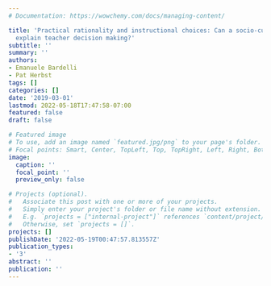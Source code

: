 ```yaml
---
# Documentation: https://wowchemy.com/docs/managing-content/

title: 'Practical rationality and instructional choices: Can a socio-cultural framework
  explain teacher decision making?'
subtitle: ''
summary: ''
authors:
- Emanuele Bardelli
- Pat Herbst
tags: []
categories: []
date: '2019-03-01'
lastmod: 2022-05-18T17:47:58-07:00
featured: false
draft: false

# Featured image
# To use, add an image named `featured.jpg/png` to your page's folder.
# Focal points: Smart, Center, TopLeft, Top, TopRight, Left, Right, BottomLeft, Bottom, BottomRight.
image:
  caption: ''
  focal_point: ''
  preview_only: false

# Projects (optional).
#   Associate this post with one or more of your projects.
#   Simply enter your project's folder or file name without extension.
#   E.g. `projects = ["internal-project"]` references `content/project/deep-learning/index.md`.
#   Otherwise, set `projects = []`.
projects: []
publishDate: '2022-05-19T00:47:57.813557Z'
publication_types:
- '3'
abstract: ''
publication: ''
---
```

